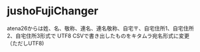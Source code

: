 # jushoFujiChanger
atena26からは姓、名、敬称、連名、連名敬称、自宅〒、自宅住所1、自宅住所2、自宅住所3形式で UTF8 CSVで書き出したものをキタムラ宛名形式に変更（ただしUTF8)
